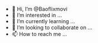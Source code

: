 - 👋 Hi, I’m @Baoflixmovi
- 👀 I’m interested in ...
- 🌱 I’m currently learning ...
- 💞️ I’m looking to collaborate on ...
- 📫 How to reach me ...

<!---
Baoflixmovi/Baoflixmovi is a ✨ special ✨ repository because its `README.md` (this file) appears on your GitHub profile.
You can click the Preview link to take a look at your changes.
--->
